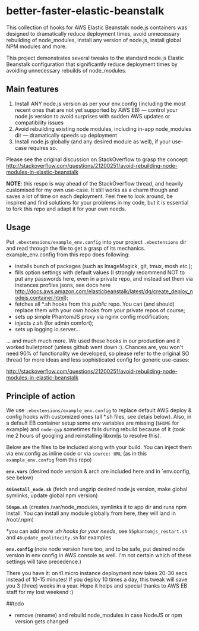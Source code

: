 better-faster-elastic-beanstalk
===============================

This collection of hooks for AWS Elastic Beanstalk node.js containers was designed to dramatically reduce deployment times, avoid unnecessary rebuilding of node_modules, install any version of node.js, install global NPM modules and more.

This project demonstrates several tweaks to the standard node.js Elastic Beanstalk configuration that significantly reduce deployment times by avoiding unnecessary rebuilds of node_modules. 

## Main features

 1. Install ANY node.js version as per your env.config (including
    the most recent ones that are not yet supported by AWS EB)  — control your node.js version to avoid surprises with sudden AWS updates or compatibility issues
 2. Avoid rebuilding existing node modules, including in-app
    node_modules dir  — dramatically speeds up deployment
 3. Install node.js globally (and any desired module as well), if your use-case requires so.

Please see the original discussion on StackOverflow to grasp the concept:
http://stackoverflow.com/questions/21200251/avoid-rebuilding-node-modules-in-elastic-beanstalk

__NOTE__: this respo is way ahead of the StackOverflow thread, and heavily customised for my own use-case. It still works as a charm though and saves a lot of time on each deployment. Feel free to look around, be inspired and find solutions for your problems in my code, but it is essential to fork this repo and  adapt it for your own needs.

## Usage

Put `.ebextensions/example_env.config` into your project `.ebextensions` dir and read through the file to get a grasp of its mechanics.  example_env.config from this repo does following:
- installs bunch of packages (such as ImageMagick, git, tmux, mosh etc.); 
- fills option settings with default values (I strongly recommend NOT to put any passwords here, even in a private repo, and instead set them via instances profiles jsons, see docs here http://docs.aws.amazon.com/elasticbeanstalk/latest/dg/create_deploy_nodejs.container.html);
- fetches all *.sh hooks from this _public_ repo. You can (and should) replace them with your own hooks from your private repos of course;
- sets up simple PhantomJS proxy via nginx config modification;
- injects z.sh (for admin comfort);
- sets up logging io.server...

... and much much more. We used these hooks in our production and it worked bulletproof (unless github went down :). Chances are, you won't need 90% of functionality we developed, so please refer to the original SO thread for more ideas and less sophisticated config for generic use-cases:

http://stackoverflow.com/questions/21200251/avoid-rebuilding-node-modules-in-elastic-beanstalk

## Principle of action

We use `.ebextensions/example_env.config` to replace default AWS deploy & config hooks with customized ones (all *.sh files, see detais below). Also, in a default EB container setup some env variables are missing (`$HOME` for example) and `node-gyp` sometimes fails during rebuild because of it (took me 2 hours of googling and reinstalling libxmljs to resolve this). 

Below are the files to be included along with your build. You can inject them via env.config as inline code or via `source: URL` (as in this `example_env.config` from this repo)

**`env.vars`** (desired node version & arch are included here and in `env.config, see below)

**`40install_node.sh`** (fetch and ungzip desired node.js version, make global symlinks, update global npm version)

**`50npm.sh`** (creates /var/node_modules, symlinks it to app dir and runs npm install. You can install any module globally from here, they will land in /root/.npm) 

*you can add more *.sh hooks for your needs*, see `55phantomjs_restart.sh` and `46update_geolitecity.sh` for examples

**`env.config`** (note node version here too, and to be safe, put desired node version in env config in AWS console as well. I'm not certain which of these settings will take precedence.)

There you have it: on t1.micro instance deployment now takes 20-30 secs instead of 10-15 minutes! If you deploy 10 times a day, this tweak will save you 3 (three) weeks in a year.
Hope it helps and special thanks  to AWS EB staff for my lost weekend :)



##todo
- remove (rename) and rebuild node_modules in case NodeJS or npm version gets changed 
